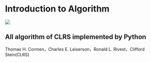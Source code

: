 # Introduction to Algorithm

![](https://timgsa.baidu.com/timg?image&quality=80&size=b9999_10000&sec=1553697282663&di=0e1c42a33271205511b29dc47c8d41c6&imgtype=0&src=http%3A%2F%2Fimages.amazon.com%2Fimages%2FP%2F0070131511.01.LZZZZZZZ.jpg)

## All algorithm of CLRS implemented by Python

Thomas H. Cormen，Charles E. Leiserson，Ronald L. Rivest，Clifford Stein(CLRS)
